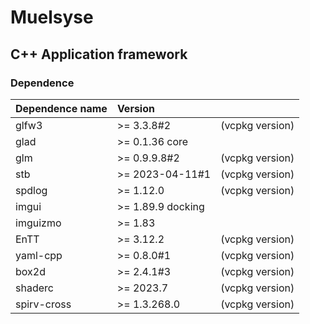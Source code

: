 # Muelsyse

## C++ Application framework

### Dependence
|       Dependence name     |	    Version 	 |                   |
|       :-------------      |     :---------     |     ---------:    |
| glfw3                     | >= 3.3.8#2         |   (vcpkg version) |
| glad                      | >= 0.1.36 core     |                   |
| glm                       | >= 0.9.9.8#2       |   (vcpkg version) |
| stb                       | >= 2023-04-11#1    |   (vcpkg version) |
| spdlog                    | >= 1.12.0          |   (vcpkg version) |
| imgui                     | >= 1.89.9 docking  |                   |
| imguizmo                  | >= 1.83            |                   |
| EnTT                      | >= 3.12.2          |   (vcpkg version) |
| yaml-cpp                  | >= 0.8.0#1         |   (vcpkg version) |
| box2d                     | >= 2.4.1#3         |   (vcpkg version) |
| shaderc                   | >= 2023.7          |   (vcpkg version) |
| spirv-cross               | >= 1.3.268.0       |   (vcpkg version) |